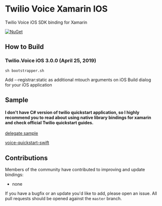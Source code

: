 # Twilio Voice Xamarin IOS

Twilio Voice iOS SDK binding for Xamarin

[![NuGet][nuget-img]][nuget-link]

[nuget-img]: https://img.shields.io/badge/nuget-3.0.0-blue.svg
[nuget-link]: https://www.nuget.org/packages/Twilio.Voice.iOS.XamarinBinding

## How to Build

### Twilio.Voice iOS 3.0.0 (April 25, 2019)
```
sh bootstrapper.sh
```

Add --registrar:static as additional mtouch arguments on iOS Build dialog for your iOS application

## Sample

####  I don't have C# version of twilio quickstart application, so I highly recommend you to read about using native library bindings for xamarin and check official Twilio quickstart guides.

[delegate sample](sample)

[voice-quickstart-swift](https://github.com/twilio/voice-quickstart-swift)

## Contributions

Members of the community have contributed to improving and update bindings:

- none

If you have a bugfix or an update you'd like to add, please open an issue. 
All pull requests should be opened against the `master` branch.
